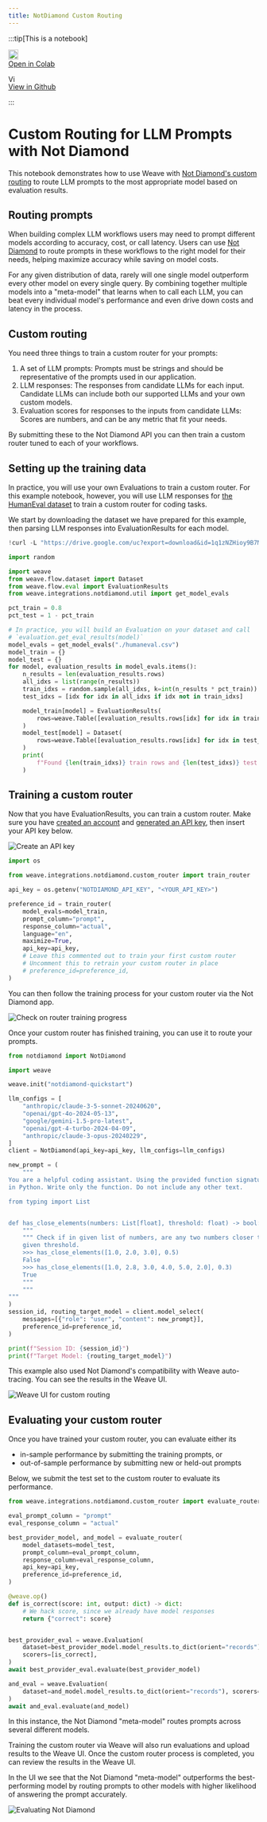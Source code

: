 ```yaml
---
title: NotDiamond Custom Routing
---
```



:::tip[This is a notebook]

<a href="https://colab.research.google.com/github/wandb/weave/blob/master/docs/./notebooks/notdiamond_custom_routing.ipynb" target="_blank" rel="noopener noreferrer" class="navbar__item navbar__link button button--secondary button--med margin-right--sm notebook-cta-button"><div><img src="https://upload.wikimedia.org/wikipedia/commons/archive/d/d0/20221103151430%21Google_Colaboratory_SVG_Logo.svg" alt="Open In Colab" height="20px" /><div>Open in Colab</div></div></a>

<a href="https://github.com/wandb/weave/blob/master/docs/./notebooks/notdiamond_custom_routing.ipynb" target="_blank" rel="noopener noreferrer" class="navbar__item navbar__link button button--secondary button--med margin-right--sm notebook-cta-button"><div><img src="https://upload.wikimedia.org/wikipedia/commons/9/91/Octicons-mark-github.svg" alt="View in Github" height="15px" /><div>View in Github</div></div></a>

:::



<!--- @wandbcode{intro-colab} -->


# Custom Routing for LLM Prompts with Not Diamond

This notebook demonstrates how to use Weave with [Not Diamond's custom routing](https://docs.notdiamond.ai/docs/router-training-quickstart) to route LLM prompts to the most appropriate model based on evaluation results.

## Routing prompts

When building complex LLM workflows users may need to prompt different models according to accuracy, cost, or call latency.
Users can use [Not Diamond](https://www.notdiamond.ai/) to route prompts in these workflows to the right model for their needs, helping maximize accuracy while saving on model costs.

For any given distribution of data, rarely will one single model outperform every other model on every single query. By combining together multiple models into a "meta-model" that learns when to call each LLM, you can beat every individual model's performance and even drive down costs and latency in the process.

## Custom routing

You need three things to train a custom router for your prompts:

1. A set of LLM prompts: Prompts must be strings and should be representative of the prompts used in our application.
1. LLM responses: The responses from candidate LLMs for each input. Candidate LLMs can include both our supported LLMs and your own custom models.
1. Evaluation scores for responses to the inputs from candidate LLMs: Scores are numbers, and can be any metric that fit your needs.

By submitting these to the Not Diamond API you can then train a custom router tuned to each of your workflows.


## Setting up the training data

In practice, you will use your own Evaluations to train a custom router. For this example notebook, however, you will use LLM responses
for [the HumanEval dataset](https://github.com/openai/human-eval) to train a custom router for coding tasks.

We start by downloading the dataset we have prepared for this example, then parsing LLM responses into EvaluationResults for each model.



```python
!curl -L "https://drive.google.com/uc?export=download&id=1q1zNZHioy9B7M-WRjsJPkfvFosfaHX38" -o humaneval.csv
```


```python
import random

import weave
from weave.flow.dataset import Dataset
from weave.flow.eval import EvaluationResults
from weave.integrations.notdiamond.util import get_model_evals

pct_train = 0.8
pct_test = 1 - pct_train

# In practice, you will build an Evaluation on your dataset and call
# `evaluation.get_eval_results(model)`
model_evals = get_model_evals("./humaneval.csv")
model_train = {}
model_test = {}
for model, evaluation_results in model_evals.items():
    n_results = len(evaluation_results.rows)
    all_idxs = list(range(n_results))
    train_idxs = random.sample(all_idxs, k=int(n_results * pct_train))
    test_idxs = [idx for idx in all_idxs if idx not in train_idxs]

    model_train[model] = EvaluationResults(
        rows=weave.Table([evaluation_results.rows[idx] for idx in train_idxs])
    )
    model_test[model] = Dataset(
        rows=weave.Table([evaluation_results.rows[idx] for idx in test_idxs])
    )
    print(
        f"Found {len(train_idxs)} train rows and {len(test_idxs)} test rows for {model}."
    )
```

## Training a custom router

Now that you have EvaluationResults, you can train a custom router. Make sure you have [created an account](https://app.notdiamond.ai/keys) and
[generated an API key](https://app.notdiamond.ai/keys), then insert your API key below.

![Create an API key](/../docs/guides/integrations/imgs/notdiamond/api-keys.png)



```python
import os

from weave.integrations.notdiamond.custom_router import train_router

api_key = os.getenv("NOTDIAMOND_API_KEY", "<YOUR_API_KEY>")

preference_id = train_router(
    model_evals=model_train,
    prompt_column="prompt",
    response_column="actual",
    language="en",
    maximize=True,
    api_key=api_key,
    # Leave this commented out to train your first custom router
    # Uncomment this to retrain your custom router in place
    # preference_id=preference_id,
)
```

You can then follow the training process for your custom router via the Not Diamond app.

![Check on router training progress](/../docs/guides/integrations/imgs/notdiamond/router-preferences.png)


Once your custom router has finished training, you can use it to route your prompts.



```python
from notdiamond import NotDiamond

import weave

weave.init("notdiamond-quickstart")

llm_configs = [
    "anthropic/claude-3-5-sonnet-20240620",
    "openai/gpt-4o-2024-05-13",
    "google/gemini-1.5-pro-latest",
    "openai/gpt-4-turbo-2024-04-09",
    "anthropic/claude-3-opus-20240229",
]
client = NotDiamond(api_key=api_key, llm_configs=llm_configs)

new_prompt = (
    """
You are a helpful coding assistant. Using the provided function signature, write the implementation for the function
in Python. Write only the function. Do not include any other text.

from typing import List


def has_close_elements(numbers: List[float], threshold: float) -> bool:
    """
    """ Check if in given list of numbers, are any two numbers closer to each other than
    given threshold.
    >>> has_close_elements([1.0, 2.0, 3.0], 0.5)
    False
    >>> has_close_elements([1.0, 2.8, 3.0, 4.0, 5.0, 2.0], 0.3)
    True
    """
    """
"""
)
session_id, routing_target_model = client.model_select(
    messages=[{"role": "user", "content": new_prompt}],
    preference_id=preference_id,
)

print(f"Session ID: {session_id}")
print(f"Target Model: {routing_target_model}")
```

This example also used Not Diamond's compatibility with Weave auto-tracing. You can see the results in the Weave UI.

![Weave UI for custom routing](/../docs/guides/integrations/imgs/notdiamond/weave-trace.png)


## Evaluating your custom router

Once you have trained your custom router, you can evaluate either its

- in-sample performance by submitting the training prompts, or
- out-of-sample performance by submitting new or held-out prompts

Below, we submit the test set to the custom router to evaluate its performance.



```python
from weave.integrations.notdiamond.custom_router import evaluate_router

eval_prompt_column = "prompt"
eval_response_column = "actual"

best_provider_model, and_model = evaluate_router(
    model_datasets=model_test,
    prompt_column=eval_prompt_column,
    response_column=eval_response_column,
    api_key=api_key,
    preference_id=preference_id,
)
```


```python
@weave.op()
def is_correct(score: int, output: dict) -> dict:
    # We hack score, since we already have model responses
    return {"correct": score}


best_provider_eval = weave.Evaluation(
    dataset=best_provider_model.model_results.to_dict(orient="records"),
    scorers=[is_correct],
)
await best_provider_eval.evaluate(best_provider_model)

and_eval = weave.Evaluation(
    dataset=and_model.model_results.to_dict(orient="records"), scorers=[is_correct]
)
await and_eval.evaluate(and_model)
```

In this instance, the Not Diamond "meta-model" routes prompts across several different models.

Training the custom router via Weave will also run evaluations and upload results to the Weave UI. Once the custom router process is completed, you can review the results in the Weave UI.

In the UI we see that the Not Diamond "meta-model" outperforms the best-performing model by routing prompts to other models with higher likelihood of answering the prompt accurately.

![Evaluating Not Diamond](/../docs/guides/integrations/imgs/notdiamond/evaluations.png)

